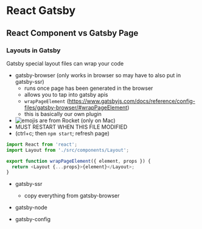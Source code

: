 # React Gatsby

## React Component vs Gatsby Page

### Layouts in Gatsby

Gatsby special layout files can wrap your code 

- gatsby-browser (only works in browser so may have to also put in gatsby-ssr)
  - runs once page has been generated in the browser
  - allows you to tap into gatsby apis
  - `wrapPageElement` (<https://www.gatsbyjs.com/docs/reference/config-files/gatsby-browser/#wrapPageElement>)
  - this is basically our own plugin
- ![emojis are from Rocket (only on Mac)](../)
- MUST RESTART WHEN THIS FILE MODIFIED 
- (ctrl+c; then `npm start`; refresh page)

```javascript
import React from 'react';
import Layout from './src/components/Layout';

export function wrapPageElement({ element, props }) {
  return <Layout {...props}>{element}</Layout>;
}
```


- gatsby-ssr
  - copy everything from gatsby-browser






- gatsby-node
- gatsby-config


